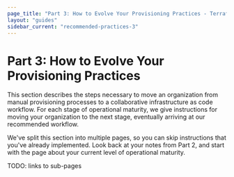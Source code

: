 ```yaml
---
page_title: "Part 3: How to Evolve Your Provisioning Practices - Terraform Recommended Practices"
layout: "guides"
sidebar_current: "recommended-practices-3"
---
```



# Part 3: How to Evolve Your Provisioning Practices

This section describes the steps necessary to move an organization from manual provisioning processes to a collaborative infrastructure as code workflow. For each stage of operational maturity, we give instructions for moving your organization to the next stage, eventually arriving at our recommended workflow.

We've split this section into multiple pages, so you can skip instructions that you've already implemented. Look back at your notes from Part 2, and start with the page about your current level of operational maturity.

TODO: links to sub-pages
